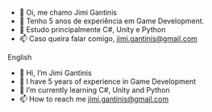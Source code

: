- 👋 Oi, me chamo Jimi Gantinis
- 👀 Tenho 5 anos de experiência em Game Development.
- 🌱 Estudo principalmente C#, Unity e Python  
- 📫 Caso queira falar comigo, jimi.gantinis@gmail.com

<n>English</n>
- 👋 Hi, I’m Jimi Gantinis
- 👀 I have 5 years of experience in Game Development 
- 🌱 I’m currently learning C#, Unity and Python
- 📫 How to reach me jimi.gantinis@gmail.com

<!---
jimigantinis/jimigantinis is a ✨ special ✨ repository because its `README.md` (this file) appears on your GitHub profile.
You can click the Preview link to take a look at your changes.
--->
